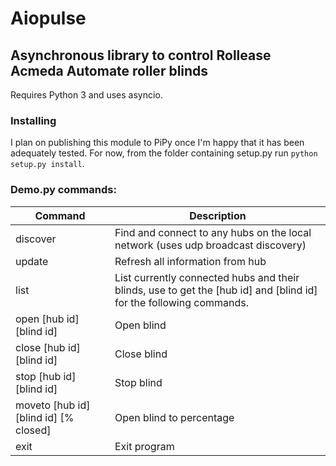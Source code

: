 # Aiopulse

## Asynchronous library to control Rollease Acmeda Automate roller blinds

Requires Python 3 and uses asyncio.

### Installing
I plan on publishing this module to PiPy once I'm happy that it has been adequately tested.
For now, from the folder containing setup.py run `python setup.py install`.

### Demo.py commands:
| Command                               | Description               |
|---------------------------------------|---------------------------|
|discover                               | Find and connect to any hubs on the local network (uses udp broadcast discovery)|
|update                                 | Refresh all information from hub|
|list                                   | List currently connected hubs and their blinds, use to get the [hub id] and [blind id] for the following commands.|
|open [hub id] [blind id]               | Open blind|
|close [hub id] [blind id]              | Close blind|
|stop [hub id] [blind id]               | Stop blind|
|moveto [hub id] [blind id] [% closed]  | Open blind to percentage|
|exit                                   | Exit program|

